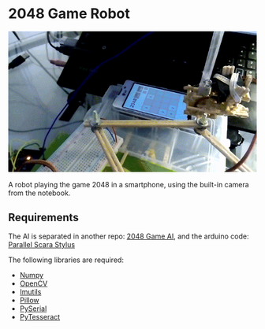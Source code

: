 # 2048 Game Robot

![](https://github.com/andres-zibula/project-images/blob/master/2048_game_robot/2048_game_robot.gif)

A robot playing the game 2048 in a smartphone, using the built-in camera from the notebook.

## Requirements

The AI is separated in another repo: [2048 Game AI](https://github.com/andres-zibula/2048-game-ai), and the arduino code: [Parallel Scara Stylus](https://github.com/andres-zibula/parallel-scara-stylus)

The following libraries are required:

- [Numpy](http://www.numpy.org/)
- [OpenCV](http://opencv.org/)
- [Imutils](https://github.com/jrosebr1/imutils)
- [Pillow](https://github.com/python-pillow/Pillow)
- [PySerial](https://github.com/pyserial/pyserial)
- [PyTesseract](https://pypi.python.org/pypi/pytesseract)